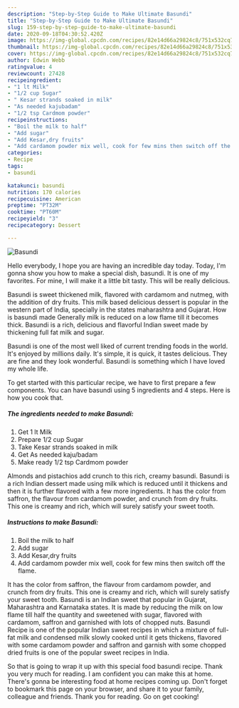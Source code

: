 ```yaml
---
description: "Step-by-Step Guide to Make Ultimate Basundi"
title: "Step-by-Step Guide to Make Ultimate Basundi"
slug: 159-step-by-step-guide-to-make-ultimate-basundi
date: 2020-09-18T04:30:52.420Z
image: https://img-global.cpcdn.com/recipes/82e14d66a29824c8/751x532cq70/basundi-recipe-main-photo.jpg
thumbnail: https://img-global.cpcdn.com/recipes/82e14d66a29824c8/751x532cq70/basundi-recipe-main-photo.jpg
cover: https://img-global.cpcdn.com/recipes/82e14d66a29824c8/751x532cq70/basundi-recipe-main-photo.jpg
author: Edwin Webb
ratingvalue: 4
reviewcount: 27428
recipeingredient:
- "1 lt Milk"
- "1/2 cup Sugar"
- " Kesar strands soaked in milk"
- "As needed kajubadam"
- "1/2 tsp Cardmom powder"
recipeinstructions:
- "Boil the milk to half"
- "Add sugar"
- "Add Kesar,dry fruits"
- "Add cardamom powder mix well, cook for few mins then switch off the flame."
categories:
- Recipe
tags:
- basundi

katakunci: basundi 
nutrition: 170 calories
recipecuisine: American
preptime: "PT32M"
cooktime: "PT60M"
recipeyield: "3"
recipecategory: Dessert

---
```



![Basundi](https://img-global.cpcdn.com/recipes/82e14d66a29824c8/751x532cq70/basundi-recipe-main-photo.jpg)

Hello everybody, I hope you are having an incredible day today. Today, I'm gonna show you how to make a special dish, basundi. It is one of my favorites. For mine, I will make it a little bit tasty. This will be really delicious.

Basundi is sweet thickened milk, flavored with cardamom and nutmeg, with the addition of dry fruits. This milk based delicious dessert is popular in the western part of India, specially in the states maharashtra and Gujarat. How is basundi made Generally milk is reduced on a low flame till it becomes thick. Basundi is a rich, delicious and flavorful Indian sweet made by thickening full fat milk and sugar.

Basundi is one of the most well liked of current trending foods in the world. It's enjoyed by millions daily. It's simple, it is quick, it tastes delicious. They are fine and they look wonderful. Basundi is something which I have loved my whole life.


To get started with this particular recipe, we have to first prepare a few components. You can have basundi using 5 ingredients and 4 steps. Here is how you cook that.

<!--inarticleads1-->

##### The ingredients needed to make Basundi:

1. Get 1 lt Milk
1. Prepare 1/2 cup Sugar
1. Take  Kesar strands soaked in milk
1. Get As needed kaju/badam
1. Make ready 1/2 tsp Cardmom powder


Almonds and pistachios add crunch to this rich, creamy basundi. Basundi is a rich Indian dessert made using milk which is reduced until it thickens and then it is further flavored with a few more ingredients. It has the color from saffron, the flavour from cardamom powder, and crunch from dry fruits. This one is creamy and rich, which will surely satisfy your sweet tooth. 

<!--inarticleads2-->

##### Instructions to make Basundi:

1. Boil the milk to half
1. Add sugar
1. Add Kesar,dry fruits
1. Add cardamom powder mix well, cook for few mins then switch off the flame.


It has the color from saffron, the flavour from cardamom powder, and crunch from dry fruits. This one is creamy and rich, which will surely satisfy your sweet tooth. Basundi is an Indian sweet that popular in Gujarat, Maharashtra and Karnataka states. It is made by reducing the milk on low flame till half the quantity and sweetened with sugar, flavored with cardamom, saffron and garnished with lots of chopped nuts. Basundi Recipe is one of the popular Indian sweet recipes in which a mixture of full-fat milk and condensed milk slowly cooked until it gets thickens, flavored with some cardamom powder and saffron and garnish with some chopped dried fruits is one of the popular sweet recipes in India. 

So that is going to wrap it up with this special food basundi recipe. Thank you very much for reading. I am confident you can make this at home. There's gonna be interesting food at home recipes coming up. Don't forget to bookmark this page on your browser, and share it to your family, colleague and friends. Thank you for reading. Go on get cooking!
